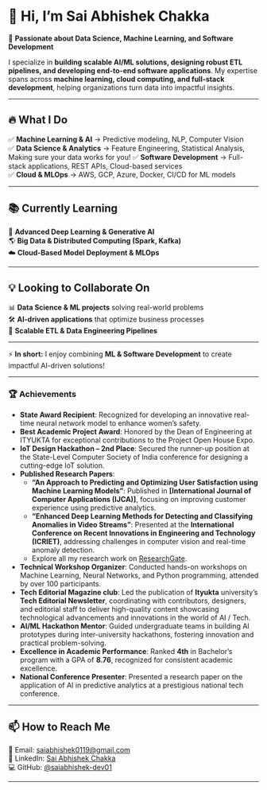 
# 👋 Hi, I’m Sai Abhishek Chakka  

🚀 **Passionate about Data Science, Machine Learning, and Software Development**  

I specialize in **building scalable AI/ML solutions, designing robust ETL pipelines, and developing end-to-end software applications**. My expertise spans across **machine learning, cloud computing, and full-stack development**, helping organizations turn data into impactful insights.  

---

## 🔥 **What I Do**  
✅ **Machine Learning & AI** → Predictive modeling, NLP, Computer Vision  
✅ **Data Science & Analytics** →  Feature Engineering, Statistical Analysis, Making sure your data works for you!
✅ **Software Development** → Full-stack applications, REST APIs, Cloud-based services  
✅ **Cloud & MLOps** → AWS, GCP, Azure, Docker, CI/CD for ML models  

---

## 📚 **Currently Learning**  
🚀 **Advanced Deep Learning & Generative AI**  
🌎 **Big Data & Distributed Computing (Spark, Kafka)**  
☁️ **Cloud-Based Model Deployment & MLOps**  

---

## 💡 **Looking to Collaborate On**  
📊 **Data Science & ML projects** solving real-world problems  
🛠️ **AI-driven applications** that optimize business processes  
📡 **Scalable ETL & Data Engineering Pipelines**  

---


⚡ **In short:** I enjoy combining **ML & Software Development** to create impactful AI-driven solutions!  


---

### 🏆 **Achievements**

- **State Award Recipient**: Recognized for developing an innovative real-time neural network model to enhance women’s safety.  
- **Best Academic Project Award**: Honored by the Dean of Engineering at ITYUKTA for exceptional contributions to the Project Open House Expo.  
- **IoT Design Hackathon – 2nd Place**: Secured the runner-up position at the State-Level Computer Society of India conference for designing a cutting-edge IoT solution.  
- **Published Research Papers**:  
  - **“An Approach to Predicting and Optimizing User Satisfaction using Machine Learning Models”**: Published in **[International Journal of Computer Applications (IJCA)]**, focusing on improving customer experience using predictive analytics.  
  - **“Enhanced Deep Learning Methods for Detecting and Classifying Anomalies in Video Streams”**: Presented at the **International Conference on Recent Innovations in Engineering and Technology (ICRIET)**, addressing challenges in computer vision and real-time anomaly detection.  
  - Explore all my research work on [ResearchGate](https://www.researchgate.net/profile/Sai-Abhishek-Chakka/research).  
- **Technical Workshop Organizer**: Conducted hands-on workshops on Machine Learning, Neural Networks, and Python programming, attended by over 100 participants.  
- **Tech Editorial Magazine club**: Led the publication of **Ityukta** university’s **Tech Editorial Newsletter**, coordinating with contributors, designers, and editorial staff to deliver high-quality content showcasing technological advancements and innovations in the world of AI / Tech.  
- **AI/ML Hackathon Mentor**: Guided undergraduate teams in building AI prototypes during inter-university hackathons, fostering innovation and practical problem-solving.  
- **Excellence in Academic Performance**: Ranked **4th** in Bachelor’s program with a GPA of **8.76**, recognized for consistent academic excellence.  
- **National Conference Presenter**: Presented a research paper on the application of AI in predictive analytics at a prestigious national tech conference.  

---

## 📫 **How to Reach Me**  
📧 Email: [saiabhishek0119@gmail.com](mailto:saiabhishek0119@gmail.com)  
🔗 LinkedIn: [Sai Abhishek Chakka](https://www.linkedin.com/in/saiabhishek/)  
💻 GitHub: [@saiabhishek-dev01](https://github.com/saiabhishek-dev01)  

---


